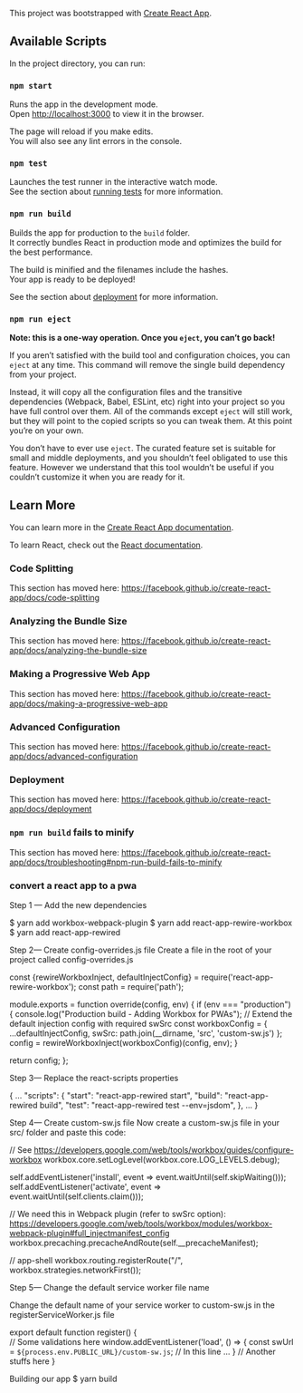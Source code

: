 This project was bootstrapped with [Create React App](https://github.com/facebook/create-react-app).

## Available Scripts

In the project directory, you can run:

### `npm start`

Runs the app in the development mode.<br>
Open [http://localhost:3000](http://localhost:3000) to view it in the browser.

The page will reload if you make edits.<br>
You will also see any lint errors in the console.

### `npm test`

Launches the test runner in the interactive watch mode.<br>
See the section about [running tests](https://facebook.github.io/create-react-app/docs/running-tests) for more information.

### `npm run build`

Builds the app for production to the `build` folder.<br>
It correctly bundles React in production mode and optimizes the build for the best performance.

The build is minified and the filenames include the hashes.<br>
Your app is ready to be deployed!

See the section about [deployment](https://facebook.github.io/create-react-app/docs/deployment) for more information.

### `npm run eject`

**Note: this is a one-way operation. Once you `eject`, you can’t go back!**

If you aren’t satisfied with the build tool and configuration choices, you can `eject` at any time. This command will remove the single build dependency from your project.

Instead, it will copy all the configuration files and the transitive dependencies (Webpack, Babel, ESLint, etc) right into your project so you have full control over them. All of the commands except `eject` will still work, but they will point to the copied scripts so you can tweak them. At this point you’re on your own.

You don’t have to ever use `eject`. The curated feature set is suitable for small and middle deployments, and you shouldn’t feel obligated to use this feature. However we understand that this tool wouldn’t be useful if you couldn’t customize it when you are ready for it.

## Learn More

You can learn more in the [Create React App documentation](https://facebook.github.io/create-react-app/docs/getting-started).

To learn React, check out the [React documentation](https://reactjs.org/).

### Code Splitting

This section has moved here: https://facebook.github.io/create-react-app/docs/code-splitting

### Analyzing the Bundle Size

This section has moved here: https://facebook.github.io/create-react-app/docs/analyzing-the-bundle-size

### Making a Progressive Web App

This section has moved here: https://facebook.github.io/create-react-app/docs/making-a-progressive-web-app

### Advanced Configuration

This section has moved here: https://facebook.github.io/create-react-app/docs/advanced-configuration

### Deployment

This section has moved here: https://facebook.github.io/create-react-app/docs/deployment

### `npm run build` fails to minify

This section has moved here: https://facebook.github.io/create-react-app/docs/troubleshooting#npm-run-build-fails-to-minify


### convert a react app to a pwa

Step 1 — Add the new dependencies

$ yarn add workbox-webpack-plugin 
$ yarn add react-app-rewire-workbox 
$ yarn add react-app-rewired

Step 2— Create config-overrides.js file
Create a file in the root of your project called config-overrides.js

const {rewireWorkboxInject, defaultInjectConfig} = require('react-app-rewire-workbox');
const path = require('path');

module.exports = function override(config, env) {
  if (env === "production") {
    console.log("Production build - Adding Workbox for PWAs");
    // Extend the default injection config with required swSrc
    const workboxConfig = {
      ...defaultInjectConfig,
      swSrc: path.join(__dirname, 'src', 'custom-sw.js')
    };
    config = rewireWorkboxInject(workboxConfig)(config, env);
  }

  return config;
};





Step 3— Replace the react-scripts properties

{
  ...
  "scripts": {
    "start": "react-app-rewired start",
    "build": "react-app-rewired build",
    "test": "react-app-rewired test --env=jsdom",
  },
  ...
}

Step 4— Create custom-sw.js file
Now create a custom-sw.js file in your src/ folder and paste this code:

// See https://developers.google.com/web/tools/workbox/guides/configure-workbox
workbox.core.setLogLevel(workbox.core.LOG_LEVELS.debug);

self.addEventListener('install', event => event.waitUntil(self.skipWaiting()));
self.addEventListener('activate', event => event.waitUntil(self.clients.claim()));

// We need this in Webpack plugin (refer to swSrc option): https://developers.google.com/web/tools/workbox/modules/workbox-webpack-plugin#full_injectmanifest_config
workbox.precaching.precacheAndRoute(self.__precacheManifest);

// app-shell
workbox.routing.registerRoute("/", workbox.strategies.networkFirst());

Step 5— Change the default service worker file name

Change the default name of your service worker to custom-sw.js in the registerServiceWorker.js file

export default function register() {  
  // Some validations here
  window.addEventListener('load', () => {
    const swUrl = `${process.env.PUBLIC_URL}/custom-sw.js`; // In this line
    ...
  }
  // Another stuffs here
}


Building our app
$ yarn build